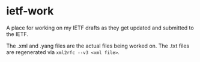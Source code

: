 # ietf-work

A place for working on my IETF drafts as they get updated and submitted to the IETF.

The .xml and .yang files are the actual files being worked on.  The .txt files are regenerated via `xml2rfc --v3 <xml file>`.

